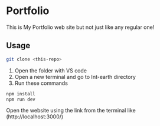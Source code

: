 # Portfolio

This is My Portfolio web site but not just like any regular one!

## Usage

```bash
git clone <this-repo>
```
1. Open the folder with VS code 
2. Open a new terminal and go to Int-earth directory
3. Run these commands

```bash
npm install
npm run dev
```

Open the website using the link from the terminal like (http://localhost:3000/)
